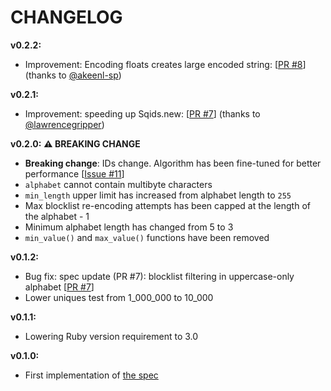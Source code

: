 # CHANGELOG

**v0.2.2:**
- Improvement: Encoding floats creates large encoded string: [[PR #8](https://github.com/sqids/sqids-ruby/pull/8)] (thanks to [@akeenl-sp](https://github.com/akeenl-sp))

**v0.2.1:**
- Improvement: speeding up Sqids.new: [[PR #7](https://github.com/sqids/sqids-ruby/pull/7)] (thanks to [@lawrencegripper](https://github.com/lawrencegripper))

**v0.2.0:** **⚠️ BREAKING CHANGE**
- **Breaking change**: IDs change. Algorithm has been fine-tuned for better performance [[Issue #11](https://github.com/sqids/sqids-spec/issues/11)]
- `alphabet` cannot contain multibyte characters
- `min_length` upper limit has increased from alphabet length to `255`
- Max blocklist re-encoding attempts has been capped at the length of the alphabet - 1
- Minimum alphabet length has changed from 5 to 3
- `min_value()` and `max_value()` functions have been removed

**v0.1.2:**
- Bug fix: spec update (PR #7): blocklist filtering in uppercase-only alphabet [[PR #7](https://github.com/sqids/sqids-spec/pull/7)]
- Lower uniques test from 1_000_000 to 10_000

**v0.1.1:**
- Lowering Ruby version requirement to 3.0

**v0.1.0:**
- First implementation of [the spec](https://github.com/sqids/sqids-spec)